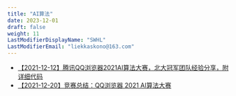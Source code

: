 ```yaml
---
title: "AI算法"
date: 2023-12-01
draft: false
weight: 11
LastModifierDisplayName: "SWHL"
LastModifierEmail: "liekkaskono@163.com"
---
```

 
- [【2021-12-12】腾讯QQ浏览器2021AI算法大赛，北大冠军团队经验分享，附详细代码](https://mp.weixin.qq.com/s/CGrVYSq_nFj7dVWN8fheCw)
- [【2021-12-20】竞赛总结：QQ浏览器 2021 AI算法大赛](http://mp.weixin.qq.com/s?__biz=MzIwNDA5NDYzNA==&amp;mid=2247497521&amp;idx=1&amp;sn=3bbcd5d134c117150642b5897b4f0a6d&amp;chksm=96c7daf4a1b053e224fffa25f0ea7fb5433c6e2d22f75e54dd14ff8799337868b638320e7849&amp;scene=21#wechat_redirect)
